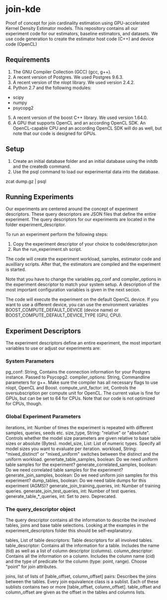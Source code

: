 # join-kde
Proof of concept for join cardinality estimation using GPU-accelerated Kernel Density Estimator models. This repository contains all our experiment code for our estimators, baseline estimators, and datasets. We use code generation to create the estimator host code (C++) and device code (OpenCL)

## Requirements
1. The GNU Compiler Collection (GCC) (gcc, g++).
2. A recent version of Postgres. We used Postgres 9.6.3.
3. A recent version of the nlopt library. We used version 2.4.2.
4. Python 2.7 and the following modules:
  *  scipy
  *  numpy
  *  psycopg2
5. A recent version of the boost C++ library. We used version 1.64.0.
6. A GPU that supports OpenCL and an according OpenCL SDK. An OpenCL-capable CPU and an according OpenCL SDK will do as well, but note that our code is designed for GPUs.

## Setup
1. Create an initial database folder and an initial database using the initdb and the createdb command.
2. Use the psql command to load our experimental data into the database.

zcat dump.gz | psql

## Running Experiments
Our experiments are centered around the concept of experiment descriptors. These query descriptors are JSON files that define the entire experiment. The query descriptors for our experiments are located in the folder experiment_descriptor. 

To run an experiment perform the following steps:
1. Copy the experiment descriptor of your choice to code/descriptor.json
2. Run the run_experiment.sh script.

The code will create the experiment workload, samples, estimator code and auxilliary scripts. After that, the estimators are compiled and the experiment is started. 

Note that you have to change the variables pg_conf and compiler_options in the experiment descriptor to match your system setup. A description of the most important configuration variables is given in the next secion.

The code will execute the experiment on the default OpenCL device. If you want to use a different device, you can use the environment variables BOOST_COMPUTE_DEFAULT_DEVICE (device name) or BOOST_COMPUTE_DEFAULT_DEVICE_TYPE (GPU, CPU).


## Experiment Descriptors
The experiment descriptors define an entire experiment, the most important variables to use or adjust our experiments are:

### System Parameters
pg_conf: String, Contains the connection information for your Postgres instance. Passed to Psycopg2.
compiler_options: String, Commandline parameters for g++. Make sure the compiler has all necessary flags to use nlopt, OpenCL and Boost.
compute_unit_factor: int, Controls the oversubscription per compute unit for OpenCL. The current value is fine for GPUs, but can be set to 64 for CPUs. Note that our code is not optimized for CPUs, though.

### Global Experiment Parameters
iterations, int: Number of times the experiment is repeated with different samples, queries, seeds etc.
size_type, String: "relative" or "absolute". Controls whether the model size parameters are given relative to base table sizes or absolute (Bytes).
model_size, List: List of numeric types. Specify all model sizes you want to evaluate per iteration.
workload, String: "mixed_distinct" or "mixed_uniform" switches between the distinct and the uniform workload.
genertate_table_samples, boolean: Do we need uniform table samples for the experiment? 
generate_correlated_samples, boolean: Do we need correlated table samples for the experiment? 
generate_join_samples, boolean: Do we need uniform join samples for this experiment?
dump_tables, boolean: Do we need table dumps for this experiment (AGMS)?
generate_join_training_queries, int: Number of training queries.
generate_join_test_queries, int: Number of test queries.
generate_table_*_queries, int: Set to zero. Deprecated.

### The query_descriptor object
The query descriptor contains all the information to describe the involved tables, joins and base table selections. Looking at the examples in the experiment_descriptors folder this should be self-explanatory.

tables, List of table descriptors: Table descriptors for all involved tables.
table_descriptor: Contains all the information for a table. Includes the name (tid) as well as a list of column descriptor (columns).
column_descriptor: Contains all the information on a column. Includes the column name (cid) and the type of predicate for the column (type: point, range). Choose "point" for join attributes.

joins, list of lists of [table_offset, column_offset] pairs: Describes the joins between the tables. Every join equivalence class is a sublist. Each of these sublists contains two or more [table_offset, column_offset]. table_offset and column_offset are given as the offset in the tables and columns lists.
